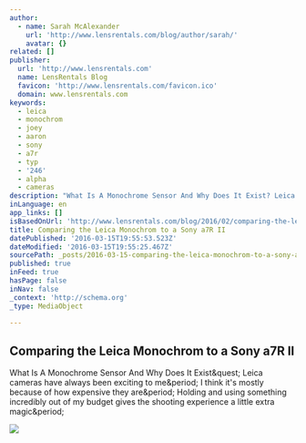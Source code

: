 ```yaml
---
author:
  - name: Sarah McAlexander
    url: 'http://www.lensrentals.com/blog/author/sarah/'
    avatar: {}
related: []
publisher:
  url: 'http://www.lensrentals.com'
  name: LensRentals Blog
  favicon: 'http://www.lensrentals.com/favicon.ico'
  domain: www.lensrentals.com
keywords:
  - leica
  - monochrom
  - joey
  - aaron
  - sony
  - a7r
  - typ
  - '246'
  - alpha
  - cameras
description: "What Is A Monochrome Sensor And Why Does It Exist? Leica cameras have always been exciting to me. I think it's mostly because of how expensive they are. Holding and using something incredibly out of my budget gives the shooting experience a little extra magic."
inLanguage: en
app_links: []
isBasedOnUrl: 'http://www.lensrentals.com/blog/2016/02/comparing-the-leica-monochrom-to-a-sony-a7r-ii/'
title: Comparing the Leica Monochrom to a Sony a7R II
datePublished: '2016-03-15T19:55:53.523Z'
dateModified: '2016-03-15T19:55:25.467Z'
sourcePath: _posts/2016-03-15-comparing-the-leica-monochrom-to-a-sony-a7r-ii.md
published: true
inFeed: true
hasPage: false
inNav: false
_context: 'http://schema.org'
_type: MediaObject

---
```

<article style=""><h1>Comparing the Leica Monochrom to a Sony a7R II</h1><p>What Is A Monochrome Sensor And Why Does It Exist&amp;quest; Leica cameras have always been exciting to me&amp;period; I think it's mostly because of how expensive they are&amp;period; Holding and using something incredibly out of my budget gives the shooting experience a little extra magic&amp;period;</p><img src="http://www.lensrentals.com/blog/media/2016/02/hands-horizontal_1-650x433.jpg" /></article>